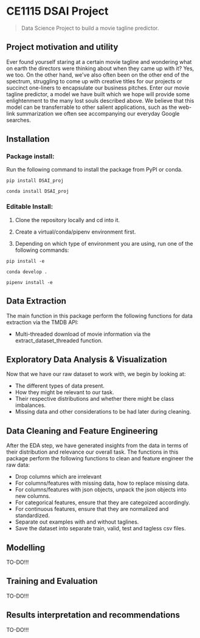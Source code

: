 # CE1115 DSAI Project 
> Data Science Project to build a movie tagline predictor. 


## Project motivation and utility

Ever found yourself staring at a certain movie tagline and wondering what on earth the directors were thinking about when they came up with it? Yes, we too. On the other hand, we've also often been on the other end of the spectrum, struggling to come up with creative titles for our projects or succinct one-liners to encapsulate our business pitches. Enter our movie tagline predictor, a model we have built which we hope will provide some enlightenment to the many lost souls described above. We believe that this model can be transferrable to other salient applications, such as the web-link summarization we often see accompanying our everyday Google searches. 

## Installation

### Package install:
Run the following command to install the package from PyPI or conda.

`pip install DSAI_proj`

`conda install DSAI_proj`

### Editable Install:
1) Clone the repository locally and cd into it. 

2) Create a virtual/conda/pipenv environment first.

3) Depending on which type of environment you are using, run one of the following commands:

`pip install -e`

`conda develop .`

`pipenv install -e`

## Data Extraction

The main function in this package perform the following functions for data extraction via the TMDB API:
- Multi-threaded download of movie information via the extract_dataset_threaded function.

## Exploratory Data Analysis & Visualization

Now that we have our raw dataset to work with, we begin by looking at:
- The different types of data present.
- How they might be relevant to our task.
- Their respective distributions and whether there might be class imbalances.
- Missing data and other considerations to be had later during cleaning.

## Data Cleaning and Feature Engineering 

After the EDA step, we have generated insights from the data in terms of their distribution and relevance our overall task. The functions in this package perform the following functions to clean and feature engineer the raw data:
- Drop columns which are irrelevant 
- For columns/features with missing data, how to replace missing data.
- For columns/features with json objects, unpack the json objects into new columns.
- For categorical features, ensure that they are categoized accordingly.
- For continuous features, ensure that they are normalized and standardized.
- Separate out examples with and without taglines.
- Save the dataset into separate train, valid, test and tagless csv files.

## Modelling

TO-DO!!!

## Training and Evaluation

TO-DO!!!

## Results interpretation and recommendations

TO-DO!!!
